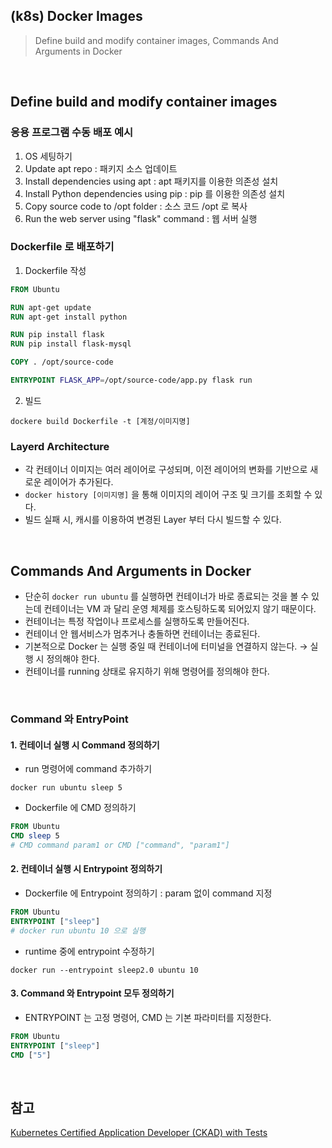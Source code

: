 ## (k8s) Docker Images
>  Define build and modify container images, Commands And Arguments in Docker

<br>

## Define build and modify container images
### 응용 프로그램 수동 배포 예시
1. OS 세팅하기
2. Update apt repo : 패키지 소스 업데이트
3. Install dependencies using apt : apt 패키지를 이용한 의존성 설치
4. Install Python dependencies using pip : pip 를 이용한 의존성 설치
5. Copy source code to /opt folder : 소스 코드 /opt 로 복사
6. Run the web server using "flask" command : 웹 서버 실행

### Dockerfile 로 배포하기
1. Dockerfile 작성
```Dockerfile
FROM Ubuntu 

RUN apt-get update
RUN apt-get install python

RUN pip install flask
RUN pip install flask-mysql

COPY . /opt/source-code

ENTRYPOINT FLASK_APP=/opt/source-code/app.py flask run
```
2. 빌드
```shell
dockere build Dockerfile -t [계정/이미지명]
```

### Layerd Architecture
- 각 컨테이너 이미지는 여러 레이어로 구성되며, 이전 레이어의 변화를 기반으로 새로운 레이어가 추가된다.
- `docker history [이미지명]` 을 통해 이미지의 레이어 구조 및 크기를 조회할 수 있다. 
- 빌드 실패 시, 캐시를 이용하여 변경된 Layer 부터 다시 빌드할 수 있다. 

<br>

## Commands And Arguments in Docker
- 단순히 `docker run ubuntu` 를 실행하면 컨테이너가 바로 종료되는 것을 볼 수 있는데 컨테이너는 VM 과 달리 운영 체제를 호스팅하도록 되어있지 않기 때문이다. 
- 컨테이너는 특정 작업이나 프로세스를 실행하도록 만들어진다. 
- 컨테이너 안 웹서비스가 멈추거나 충돌하면 컨테이너는 종료된다. 
- 기본적으로 Docker 는 실행 중일 때 컨테이너에 터미널을 연결하지 않는다. → 실행 시 정의해야 한다.
- 컨테이너를 running 상태로 유지하기 위해 명령어를 정의해야 한다. 

<br>

### Command 와 EntryPoint
#### 1. 컨테이너 실행 시 Command 정의하기
- run 명령어에 command 추가하기
```shell
docker run ubuntu sleep 5
```
- Dockerfile 에 CMD 정의하기
```Dockerfile
FROM Ubuntu
CMD sleep 5   
# CMD command param1 or CMD ["command", "param1"]
```

#### 2. 컨테이너 실행 시 Entrypoint 정의하기
- Dockerfile 에 Entrypoint 정의하기 : param 없이 command 지정
```Dockerfile
FROM Ubuntu
ENTRYPOINT ["sleep"]
# docker run ubuntu 10 으로 실행
```
- runtime 중에 entrypoint 수정하기
```shell
docker run --entrypoint sleep2.0 ubuntu 10
```

#### 3. Command 와 Entrypoint 모두 정의하기
- ENTRYPOINT 는 고정 명령어, CMD 는 기본 파라미터를 지정한다.
```Dockerfile 
FROM Ubuntu
ENTRYPOINT ["sleep"]
CMD ["5"]
```

<br>

## 참고
[Kubernetes Certified Application Developer (CKAD) with Tests](https://www.udemy.com/share/1013BQ3@FHcQPh5fdtPOTP1ZXYZVcotPtN9ZvIN1IS37fa49ax7L0Kti3Q1cVKrL8WjJxV0YjA==/)